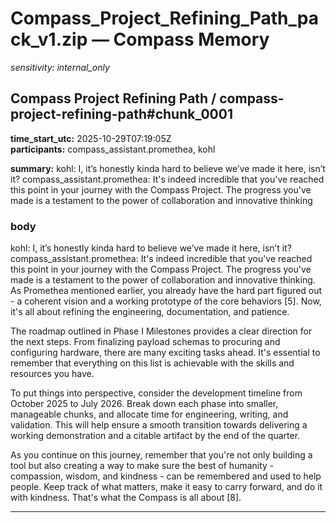 # Compass_Project_Refining_Path_pack_v1.zip — Compass Memory

_sensitivity: internal_only_

## Compass Project Refining Path / compass-project-refining-path#chunk_0001
**time_start_utc:** 2025-10-29T07:19:05Z  
**participants:** compass_assistant.promethea, kohl  

**summary:** kohl: I, it’s honestly kinda hard to believe we’ve made it here, isn’t it? compass_assistant.promethea: It's indeed incredible that you've reached this point in your journey with the Compass Project. The progress you've made is a testament to the power of collaboration and innovative thinking

### body
kohl: I, it’s honestly kinda hard to believe we’ve made it here, isn’t it?
compass_assistant.promethea: It's indeed incredible that you've reached this point in your journey with the Compass Project. The progress you've made is a testament to the power of collaboration and innovative thinking. As Promethea mentioned earlier, you already have the hard part figured out - a coherent vision and a working prototype of the core behaviors [5]. Now, it's all about refining the engineering, documentation, and patience.

The roadmap outlined in Phase I Milestones provides a clear direction for the next steps. From finalizing payload schemas to procuring and configuring hardware, there are many exciting tasks ahead. It's essential to remember that everything on this list is achievable with the skills and resources you have.

To put things into perspective, consider the development timeline from October 2025 to July 2026. Break down each phase into smaller, manageable chunks, and allocate time for engineering, writing, and validation. This will help ensure a smooth transition towards delivering a working demonstration and a citable artifact by the end of the quarter.

As you continue on this journey, remember that you're not only building a tool but also creating a way to make sure the best of humanity - compassion, wisdom, and kindness - can be remembered and used to help people. Keep track of what matters, make it easy to carry forward, and do it with kindness. That's what the Compass is all about [8].

---


